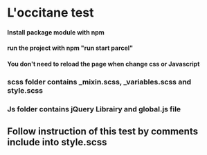 # L'occitane test
#### Install package module with npm
#### run the project with npm "run start parcel"
#### You don't need to reload the page when change css or Javascript
### scss folder contains _mixin.scss, _variables.scss and style.scss 
### Js folder contains jQuery Librairy and global.js file
## Follow instruction of this test by comments include into style.scss 